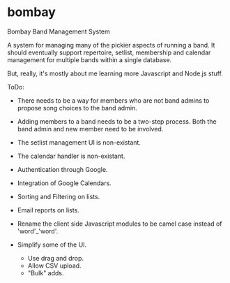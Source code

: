 bombay
======

Bombay Band Management System

A system for managing many of the pickier aspects of running a band.  It should eventually support repertoire,
setlist, membership and calendar management for multiple bands within a single database.

But, really, it's mostly about me learning more Javascript and Node.js stuff.

ToDo:
- There needs to be a way for members who are not band admins to propose song choices to the band admin.
- Adding members to a band needs to be a two-step process.  Both the band admin and new member need to be
  involved.

- The setlist management UI is non-existant.
- The calendar handler is non-existant.
- Authentication through Google.
- Integration of Google Calendars.
- Sorting and Filtering on lists.
- Email reports on lists.
- Rename the client side Javascript modules to be camel case instead of 'word'_'word'.
- Simplify some of the UI.
  - Use drag and drop.
  - Allow CSV upload.
  - "Bulk" adds.
